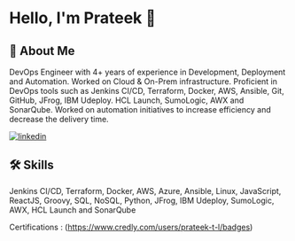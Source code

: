 <h1> Hello, I'm Prateek 👋 </h1>


## 🚀 About Me
DevOps Engineer with 4+ years of experience in Development, Deployment and Automation. Worked on Cloud & On-Prem infrastructure. Proficient in DevOps tools such as Jenkins CI/CD, Terraform, Docker, AWS, Ansible, Git, GitHub, JFrog, IBM Udeploy. HCL Launch, SumoLogic, AWX and SonarQube. Worked on automation initiatives to increase efficiency and decrease the delivery time.

[![linkedin](https://img.shields.io/badge/linkedin-0A66C2?style=for-the-badge&logo=linkedin&logoColor=white)](https://in.linkedin.com/in/prateektl)

## 🛠 Skills
Jenkins CI/CD, Terraform, Docker, AWS, Azure, Ansible, Linux, JavaScript, ReactJS, Groovy, SQL, NoSQL, Python, JFrog, IBM Udeploy, SumoLogic, AWX, HCL Launch and SonarQube

Certifications : (https://www.credly.com/users/prateek-t-l/badges)

